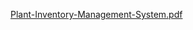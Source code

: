 [Plant-Inventory-Management-System.pdf](https://github.com/ullasdk/Plant-Inventory-Management-System/files/9076612/3.pdf)
